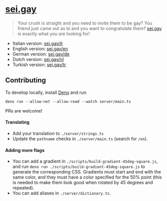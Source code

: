 # [sei.gay](https://sei.gay/en)

> Your crush is straight and you need to invite them to be gay? You friend just came out as bi and you want to congratulate them? [sei.gay](https://sei.gay/en) is exactly what you are looking for!

- Italian version: [sei.gay/it](https://sei.gay/it)
- English version: [sei.gay/en](https://sei.gay/en)
- German version: [sei.gay/de](https://sei.gay/de)
- Dutch version: [sei.gay/nl](https://sei.gay/nl)
- Turkish version: [sei.gay/tr](https://sei.gay/tr)

## Contributing

To develop locally, install [Deno](https://deno.land/) and run
```
deno run --allow-net --allow-read --watch server/main.ts
```

PRs are welcome!

#### Translating

- Add your translation to `./server/strings.ts`
- Update the `pathname` checks in `./server/main.ts` (search for `/en`).

#### Adding more flags

- You can add a gradient in `./scripts/build-gradient-45deg-square.js`, and run `deno run ./scripts/build-gradient-45deg-square.js` to generate the corresponding CSS. Gradients must start and end with the same color, and they must have a color specified for the 50% point (this is needed to make them look good when rotated by 45 degrees and repeated).
- You can add aliases in `./server/dictionary.ts`.
